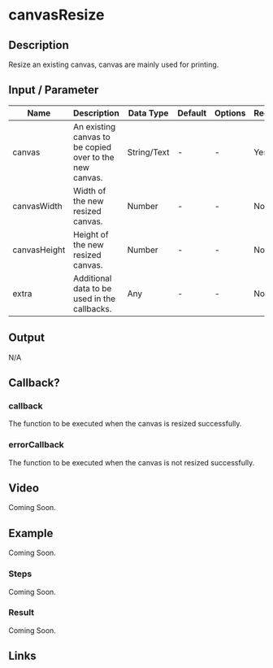 # canvasResize

## Description

Resize an existing canvas, canvas are mainly used for printing.

## Input / Parameter

| Name | Description | Data Type | Default | Options | Required |
| ------ | ------ | ------ | ------ | ------ | ------ |
| canvas | An existing canvas to be copied over to the new canvas. | String/Text | - | - | Yes |
| canvasWidth | Width of the new resized canvas. | Number | - | - | No | 
| canvasHeight | Height of the new resized canvas. | Number | - | - | No | 
| extra | Additional data to be used in the callbacks. | Any | - | - | No | 

<!-- | callback | When the function was triggered successfully. | Function List | - | - | No | -->
<!-- | errorCallback | When the function trigger failed successfully. | Function List | - | - | No | -->

## Output

N/A

## Callback?

### callback

The function to be executed when the canvas is resized successfully.

### errorCallback

The function to be executed when the canvas is not resized successfully.

## Video

Coming Soon.

<!-- Format: [![Video]({image-path}?raw=true)]({url-link}) -->

## Example

Coming Soon.

<!-- Share a scenario, like a user requirements. -->

### Steps

Coming Soon.

<!-- Show the steps and share some screenshots.

1. .....

Format: ![]({image-path}?raw=true) -->

### Result

Coming Soon.

<!-- Explain the output.

Format: ![]({image-path}?raw=true) -->

## Links
